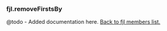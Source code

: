 ### fjl.removeFirstsBy
@todo - Added documentation here.
[Back to fjl members list.](#fjl-members-list)
